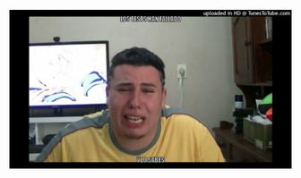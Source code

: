 ![alt text](https://github.com/RFerrerIesEstacio/actividadGitHubActions/blob/readme-job/.github/actions/change-readme/outputImg/6tzssh.jpg?raw=true)
